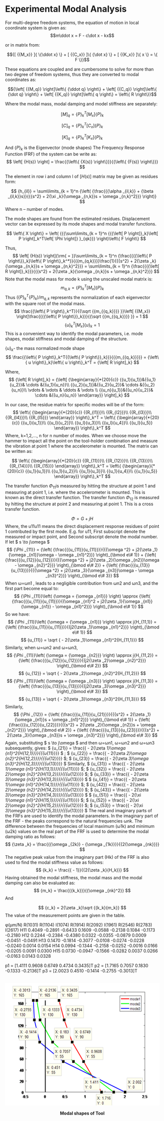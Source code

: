 # Experimental Modal Analysis
For multi-degree freedom systems, the equation of motion in local coordinate system is given as:
$$m\ddot x = F - c\dot x - kx$$

or in matrix from:

$${[ {{M_x}} ]{ \{\ddot x} \} + [ {{C_x}} ]\{ {\dot x} \} + [ {{K_x}} ]\{ x \} = \{ F \}}$$

These equations are coupled and are cumbersome to solve for more than two degree of freedom systems, thus they are converted to modal coordinates as:

$${\left[ {{M_q}} \right]\left\{ {\ddot q} \right\} + \left[ {{C_q}} \right]\left\{ {\dot q} \right\} + \left[ {{K_q}} \right]\left\{ q \right\} = \left\{ R \right\}}$$

Where the modal mass, modal damping and model stiffness are separately:

$${\left[ M \right]_q} = \left\{ P \right\}_k^T\left[ {{M_x}} \right]{\left\{ P \right\}_k}$$

$${\left[ C \right]_q} = \left\{ P \right\}_k^T\left[ {{C_x}} \right]{\left\{ P \right\}_k}$$

$${\left[ K \right]_q} = \left\{ P \right\}_k^T\left[ {{K_x}} \right]{\left\{ P \right\}_k}$$

And ${\left\{ P \right\}_k}$ is the Eigenvector (mode shapes)
The Frequency Response Function (FRF) of the system can be write as:
$$ \left[ {H(s)} \right] = \frac{{\left\{ {X(s)} \right\}}}{{\left\{ {F(s)} \right\}}} $$

The element in row i and column l of $\left[ {H\left( s \right)} \right]$ matrix may be given as residues form:

$$ {h_{il}} = \sum\limits_{k = 1}^n {\left( {\frac{{{\alpha _{il,k}} + {\beta _{il,k}}s}}{{{s^2} + 2{\xi _k}{\omega _{n,k}}s + \omega _{n,k}^2}}} \right)} $$
Where n – number of modes.

The mode shapes are found from the estimated residues. Displacement vector can be expressed by its mode shapes and modal transfer functions.

$$ \left\{ X \right\} = \left( {{{\sum\limits_{k = 1}^n {{{\left[ P \right]}_k}\left[ P \right]_k^T\left[ \Phi  \right]} }_{qk}}} \right)\left\{ F \right\} $$

Thus,
$$ \left[ {H(s)} \right]{\rm{ = }}\sum\limits_{k = 1}^n {\frac{{{{\left\{ P \right\}}_k}\left\{ P \right\}_k^*}}{{{m_{q,k}}}}\frac{1}{{{s^2} + 2{\zeta _k}{\omega _{n,k}}s + \omega _{n,k}^2}}} = \sum\limits_{k = 1}^n {\frac{{{{\left[ R \right]}_k}}}{{{s^2} + 2{\zeta _k}{\omega _{n,k}}s + \omega _{n,k}^2}}} $$
Note that the modal mass for mode k using the unscaled modal matrix is:
$$ {m_{q,k}} = \left\{ P \right\}_k^T\left[ {{M_x}} \right]{\left\{ P \right\}_k} $$
Thus $\left( {\left\{ P \right\}_k^T{{\left\{ P \right\}}_k}} \right)/{m_{q,k}}$ represents the normalization of each eigenvector with the square root of the modal mass.
$$ \frac{{\left\{ P \right\}_k^T}}{{\sqrt {{m_{{q_k}}}} }}\left[ {{M_x}} \right]\frac{{{{\left\{ P \right\}}_k}}}{{\sqrt {{m_{{q_k}}}} }} = 1 $$
$$ \left\{ u \right\}_k^T\left[ {{M_x}} \right]{\left\{ u \right\}_k} = 1 $$
This is a convenient way to identify the modal parameters, i.e. mode shapes, modal stiffness and modal damping of the structure.

${\left\{ u \right\}_k}$- the mass normalized mode shape
$$ \frac{{\left\{ P \right\}_k^T{{\left\{ P \right\}}_k}}}{{{m_{{q_k}}}}} = {\left\{ u \right\}_k}\left\{ u \right\}_k^T = {\left[ R \right]_k} $$

Where,
$$ {\left[ R \right]_k} = {\left[ {\begin{array}{*{20}{c}}
{{u_1}{u_1}}&{{u_1}{u_2}}& \cdots &{{u_1}{u_n}}\\
{{u_2}{u_1}}&{{u_2}{u_2}}& \cdots &{{u_2}{u_n}}\\
 \vdots & \vdots & \ddots & \vdots \\
{{u_n}{u_1}}&{{u_n}{u_2}}& \cdots &{{u_n}{u_n}}
\end{array}} \right]_k} $$

In our case, the residue matrix for specific modes will be of the form:
$$ \left\{ {\begin{array}{*{20}{c}}
{{R_{l1}}}\\
{{R_{l2}}}\\
{{R_{l3}}}\\
{{R_{l4}}}\\
{{R_{l5}}}
\end{array}} \right\}_k^T = \left\{ {\begin{array}{*{20}{c}}
{{u_l}{u_1}}\\
{{u_l}{u_2}}\\
{{u_l}{u_3}}\\
{{u_l}{u_4}}\\
{{u_l}{u_5}}
\end{array}} \right\}_k^T $$ 
Where, k=1,2,…, n for n number of modes. When we choose move the hammer to impact all the point on the tool-holder combination and measure the vibration at point 1 where the accelerometer is mounted. The matrix can be written as:

$$ \left\{ {\begin{array}{*{20}{c}}
{{R_{11}}}\\
{{R_{12}}}\\
{{R_{13}}}\\
{{R_{14}}}\\
{{R_{15}}}
\end{array}} \right\}_k^T = \left\{ {\begin{array}{*{20}{c}}
{{u_1}{u_1}}\\
{{u_1}{u_2}}\\
{{u_1}{u_3}}\\
{{u_1}{u_4}}\\
{{u_1}{u_5}}
\end{array}} \right\}_k^T $$

The transfer function ${\Phi _{11}}$is measured by hitting the structure at point 1 and measuring at point 1, i.e. where the accelerometer is mounted. This is known as the direct transfer function. The transfer function ${\Phi _{12}}$ is measured by hitting the structure at point 2 and measuring at point 1. This is a cross transfer function.

$$ \Phi  = G + jH $$
Where, the u11u11 means the direct displacement response residues of point 1 contributed by the first mode. E.g. for u11, First subscript denote the measured or impact point, and Second subscript denote the modal number.
If let $ s \to j\omega $
$$ {\Phi _{11}} = {\left( {\frac{{{u_{11}}{u_{11}}}}{{{\omega ^2} + j2{\zeta _1}{\omega _{n1}}\omega  - \omega _{n1}^2}}} \right)_{\bmod e\# 1}} + {\left( {\frac{{{u_{12}}{u_{12}}}}{{{\omega ^2} + j2{\zeta _2}{\omega _{n2}}\omega  - \omega _{n2}^2}}} \right)_{\bmod e\# 2}} + {\left( {\frac{{{u_{13}}{u_{13}}}}{{{\omega ^2} + j2{\zeta _3}{\omega _{n3}}\omega  - \omega _{n3}^2}}} \right)_{\bmod e\# 3}} $$
When ω=ωn1 , leads to a negligible contribution from ωn2 and ωn3, and the first part become equal to: 
$$ {\Phi _{11}}\left( {\omega  = {\omega _{n1}}} \right) \approx {\left( {\frac{{{u_{11}}{u_{11}}}}{{\omega _{n1}^2 + j2{\zeta _1}{\omega _{n1}}{\omega _{n1}} - \omega _{n1}^2}}} \right)_{\bmod e\# 1}} $$
So we have:
$$ {\Phi _{11}}\left( {\omega  = {\omega _{n1}}} \right) \approx j{H_{11,1}} = {\left( {\frac{{{u_{11}}{u_{11}}}}{{j2{\zeta _1}\omega _{n1}^2}}} \right)_{\bmod e\# 1}} $$
$$ {u_{11}} = \sqrt { - 2{\zeta _1}\omega _{n1}^2{H_{11,1}}} $$
Similarly, when ω=ωn2  and ω=ωn3,
$$ {\Phi _{11}}\left( {\omega  = {\omega _{n2}}} \right) \approx j{H_{11,2}} = {\left( {\frac{{{u_{12}}{u_{12}}}}{{j2{\zeta _2}\omega _{n2}^2}}} \right)_{\bmod e\# 2}} $$
$$ {u_{12}} = \sqrt { - 2{\zeta _2}\omega _{n2}^2{H_{11,2}}} $$
$$ {\Phi _{11}}\left( {\omega  = {\omega _{n3}}} \right) \approx j{H_{11,3}} = {\left( {\frac{{{u_{13}}{u_{13}}}}{{j2{\zeta _3}\omega _{n3}^2}}} \right)_{\bmod e\# 3}} $$
$$ {u_{13}} = \sqrt { - 2{\zeta _3}\omega _{n3}^2{H_{11,3}}} $$
Similarly, 
$$ {\Phi _{12}} = {\left( {\frac{{{u_{11}}{u_{21}}}}{{{s^2} + 2{\zeta _1}{\omega _{n1}}s + \omega _{n1}^2}}} \right)_{\bmod e\# 1}} + {\left( {\frac{{{u_{12}}{u_{22}}}}{{{s^2} + 2{\zeta _2}{\omega _{n2}}s + \omega _{n2}^2}}} \right)_{\bmod e\# 2}} + {\left( {\frac{{{u_{13}}{u_{23}}}}{{{s^2} + 2{\zeta _3}{\omega _{n3}}s + \omega _{n3}^2}}} \right)_{\bmod e\# 3}} $$
Again, substituting $ s \to j\omega $ and then ω=ωn1, ω=ωn2 and ω=ωn3 subsequently, gives: 
$ {u_{21}} = \frac{{ - 2{\zeta _1}\omega _{n1}^2{H_{12,1}}}}{{{u_{11}}}} $ ; $ {u_{22}} = \frac{{ - 2{\zeta _2}\omega _{n2}^2{H_{12,2}}}}{{{u_{12}}}} $; $ {u_{23}} = \frac{{ - 2{\zeta _3}\omega _{n3}^2{H_{12,3}}}}{{{u_{13}}}} $
Similarly, 
$ {u_{31}} = \frac{{ - 2{\zeta _1}\omega _{n1}^2{H_{13,1}}}}{{{u_{11}}}} $; $ {u_{32}} = \frac{{ - 2{\zeta _2}\omega _{n2}^2{H_{13,2}}}}{{{u_{12}}}} $; $ {u_{33}} = \frac{{ - 2{\zeta _3}\omega _{n3}^2{H_{13,3}}}}{{{u_{13}}}} $
$ {u_{41}} = \frac{{ - 2{\zeta _1}\omega _{n1}^2{H_{14,1}}}}{{{u_{11}}}} $; $ {u_{42}} = \frac{{ - 2{\zeta _2}\omega _{n2}^2{H_{14,2}}}}{{{u_{12}}}} $; $ {u_{43}} = \frac{{ - 2{\zeta _3}\omega _{n3}^2{H_{14,3}}}}{{{u_{13}}}} $
$ {u_{51}} = \frac{{ - 2{\xi _1}\omega _{n1}^2{H_{15,1}}}}{{{u_{11}}}} $; $ {u_{52}} = \frac{{ - 2{\xi _2}\omega _{n2}^2{H_{15,2}}}}{{{u_{12}}}} $; $ {u_{53}} = \frac{{ - 2{\xi _3}\omega _{n3}^2{H_{15,3}}}}{{{u_{13}}}} $
The real and imaginary parts of the FRFs are used to identify the modal parameters. In the imaginary part of the FRF - the peaks correspond to the natural frequencies ωnk. The difference between the frequencies of local maximum (ω1k) and minimum (ω2k) values on the real part of the FRF is used to determine the modal damping ratio as follows:
$$ {\zeta _k} = \frac{{{\omega _{2k}} - {\omega _{1k}}}}{{2{\omega _{nk}}}} $$
The negative peak value from the imaginary part (Hk) of the FRF is also used to find the modal stiffness value as follows:
$$ {k_k} = \frac{{ - 1}}{{2{\zeta _k}{H_k}}} $$
Having obtained the modal stiffness, the modal mass and the modal damping can also be evaluated as:
$$ {m_k} = \frac{{{k_k}}}{{\omega _{nk}^2}} $$
And

$$ {c_k} = 2{\zeta _k}\sqrt {{k_k}{m_k}} $$
The value of the measurement points are given in the table.

φ(μm/N)	R(1031)	R(1104)	I(1074)	R(1914)	R(2092)	I(1961)	R(2546)	R(2783)	I(2617)
H11	0.4049	-0.2891	-0.6433	0.1609	-0.0588	-0.2138	 0.1084	-0.1173	-0.2180
H12	0.2244	-0.2384	-0.4380	0.0322	-0.0355	-0.0879	 0.0009	-0.0451	-0.0491
H13	0.1470	-0.1814	-0.3077	-0.0108	-0.0274	-0.0228	-0.0240	 0.0014	 0.0154
H14	0.0994	-0.1344	-0.2158	-0.0252	-0.0016	 0.0166	-0.0205	 0.0091	 0.0300
H15	0.0730	-0.0947	-0.1566	-0.0282	 0.0037	 0.0266	-0.0163	 0.0143	 0.0328

p1 =    [1.4111    0.9608    0.6749    0.4734    0.3435]T
p2 =    [1.7165    0.7057    0.1830   -0.1333   -0.2136]T
p3 =    [2.0023    0.4510   -0.1414   -0.2755   -0.3013]T

<br>
<div align = "center">
<img src = "Modes.png"  width = "600" height = "400" alt = "Parameters of Cantilever Beam" title = "Parameters of Cantilever Beam">
</div>
<p align = "center"><b>Modal shapes of Tool</b></p>
<br>